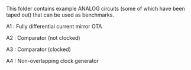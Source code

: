 This folder contains example ANALOG circuits (some of which have been taped out) that can be used as benchmarks.

A1 : Fully differential current mirror OTA

A2 : Comparator (not clocked)

A3 : Comparator (clocked)

A4 : Non-overlapping clock generator